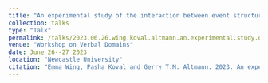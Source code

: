 ```yaml
---
title: "An experimental study of the interaction between event structure, perfective aspect, and tense in English"
collection: talks
type: "Talk"
permalink: /talks/2023.06.26.wing.koval.altmann.an.experimental.study.of.the.interaction.between.event.structure.perfective.aspect.and.tense.in.english
venue: "Workshop on Verbal Domains"
date: June 26--27 2023
location: "Newcastle University"
citation: "Emma Wing, Pasha Koval and Gerry T.M. Altmann. 2023. An experimental study of the interaction between event structure, perfective aspect, and tense in English (Talk). Workshop on Verbal Domains. Newcastle University. June 26--27."
---
```

